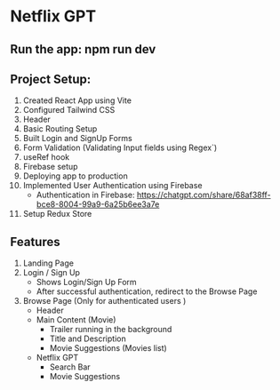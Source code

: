 # Netflix GPT

## Run the app: npm run dev

## Project Setup:
1. Created React App using Vite
2. Configured Tailwind CSS
3. Header
4. Basic Routing Setup
5. Built Login and SignUp Forms
6. Form Validation (Validating Input fields using Regex`)
7. useRef hook
8. Firebase setup
9. Deploying app to production
10. Implemented User Authentication using Firebase
    - Authentication in Firebase: https://chatgpt.com/share/68af38ff-bce8-8004-99a9-6a25b6ee3a7e
11. Setup Redux Store

## Features
1. Landing Page
2. Login / Sign Up
    - Shows Login/Sign Up Form
    - After successful authentication, redirect to the Browse Page    
3. Browse Page (Only for authenticated users )
    - Header
    - Main Content (Movie)
        - Trailer running in the background
        - Title and Description
        - Movie Suggestions (Movies list)
    - Netflix GPT
        - Search Bar
        - Movie Suggestions